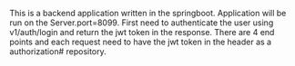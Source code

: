 This is a backend application written in the springboot.
Application will be run on the Server.port=8099.
First need to authenticate the user using v1/auth/login and return the jwt token in the response.
There are 4 end points and each request need to have the jwt token in the header as a authorization# repository.
